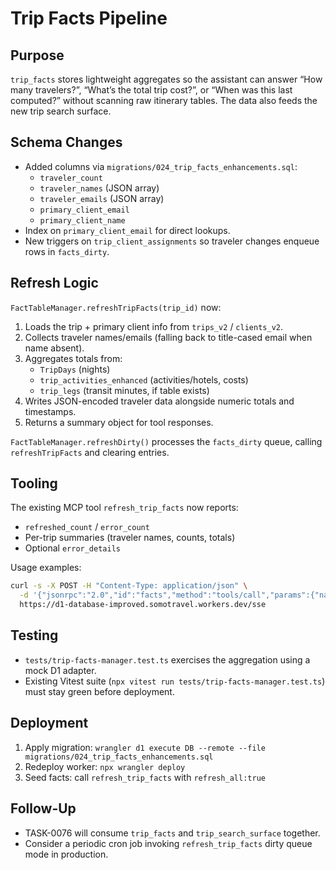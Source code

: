 # Trip Facts Pipeline

## Purpose
`trip_facts` stores lightweight aggregates so the assistant can answer “How many travelers?”, “What’s the total trip cost?”, or “When was this last computed?” without scanning raw itinerary tables. The data also feeds the new trip search surface.

## Schema Changes
- Added columns via `migrations/024_trip_facts_enhancements.sql`:
  - `traveler_count`
  - `traveler_names` (JSON array)
  - `traveler_emails` (JSON array)
  - `primary_client_email`
  - `primary_client_name`
- Index on `primary_client_email` for direct lookups.
- New triggers on `trip_client_assignments` so traveler changes enqueue rows in `facts_dirty`.

## Refresh Logic
`FactTableManager.refreshTripFacts(trip_id)` now:
1. Loads the trip + primary client info from `trips_v2` / `clients_v2`.
2. Collects traveler names/emails (falling back to title-cased email when name absent).
3. Aggregates totals from:
   - `TripDays` (nights)
   - `trip_activities_enhanced` (activities/hotels, costs)
   - `trip_legs` (transit minutes, if table exists)
4. Writes JSON-encoded traveler data alongside numeric totals and timestamps.
5. Returns a summary object for tool responses.

`FactTableManager.refreshDirty()` processes the `facts_dirty` queue, calling `refreshTripFacts` and clearing entries.

## Tooling
The existing MCP tool `refresh_trip_facts` now reports:
- `refreshed_count` / `error_count`
- Per-trip summaries (traveler names, counts, totals)
- Optional `error_details`

Usage examples:
```bash
curl -s -X POST -H "Content-Type: application/json" \
  -d '{"jsonrpc":"2.0","id":"facts","method":"tools/call","params":{"name":"refresh_trip_facts","arguments":{"refresh_all":true,"limit":100}}}' \
  https://d1-database-improved.somotravel.workers.dev/sse
```

## Testing
- `tests/trip-facts-manager.test.ts` exercises the aggregation using a mock D1 adapter.
- Existing Vitest suite (`npx vitest run tests/trip-facts-manager.test.ts`) must stay green before deployment.

## Deployment
1. Apply migration: `wrangler d1 execute DB --remote --file migrations/024_trip_facts_enhancements.sql`
2. Redeploy worker: `npx wrangler deploy`
3. Seed facts: call `refresh_trip_facts` with `refresh_all:true`

## Follow-Up
- TASK-0076 will consume `trip_facts` and `trip_search_surface` together.
- Consider a periodic cron job invoking `refresh_trip_facts` dirty queue mode in production.

